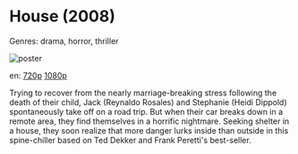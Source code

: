 # House (2008)

Genres: drama, horror, thriller

![poster](http://image.tmdb.org/t/p/w500/rZGQcYemx6DdE4SQN46xxM1WnW9.jpg)

en:
  [720p](magnet:?xt=urn:btih:4601369E01C5F9417A8DD06C6C1DF56E5C581394&tr=udp://glotorrents.pw:6969/announce&tr=udp://tracker.opentrackr.org:1337/announce&tr=udp://torrent.gresille.org:80/announce&tr=udp://tracker.openbittorrent.com:80&tr=udp://tracker.coppersurfer.tk:6969&tr=udp://tracker.leechers-paradise.org:6969&tr=udp://p4p.arenabg.ch:1337&tr=udp://tracker.internetwarriors.net:1337)
  [1080p](magnet:?xt=urn:btih:E49017CCC572B4ADE56E92BC3C316893AC94B366&tr=udp://glotorrents.pw:6969/announce&tr=udp://tracker.opentrackr.org:1337/announce&tr=udp://torrent.gresille.org:80/announce&tr=udp://tracker.openbittorrent.com:80&tr=udp://tracker.coppersurfer.tk:6969&tr=udp://tracker.leechers-paradise.org:6969&tr=udp://p4p.arenabg.ch:1337&tr=udp://tracker.internetwarriors.net:1337)
  


Trying to recover from the nearly marriage-breaking stress following the death of their child, Jack (Reynaldo Rosales) and Stephanie (Heidi Dippold) spontaneously take off on a road trip. But when their car breaks down in a remote area, they find themselves in a horrific nightmare. Seeking shelter in a house, they soon realize that more danger lurks inside than outside in this spine-chiller based on Ted Dekker and Frank Peretti's best-seller.